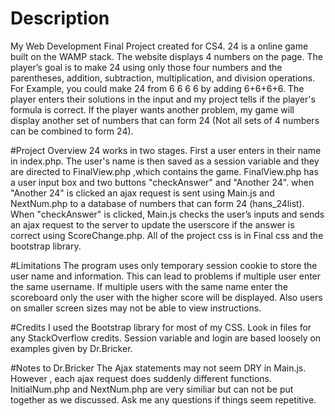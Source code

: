 # Description
My Web Development Final Project created for CS4. 24 is a online game built on the
WAMP stack. The website displays 4 numbers on the page.
The player’s goal is to make 24 using only those four numbers and the parentheses, addition, subtraction, multiplication, and division operations.  
For Example, you could make 24 from 6 6 6 6 by adding 6+6+6+6. The player enters their solutions in the input and my project tells if the player's formula is correct.
If the player wants another problem, my game will display another set of numbers that can form 24 (Not all sets of 4 numbers can be combined to form 24).


#Project Overview
24 works in two stages. First a user enters in their name in index.php. The
user's name is then saved as a session variable and they are directed to FinalView.php ,which contains the game.
FinalView.php has  a user input box and two buttons "checkAnswer" and "Another 24".
when "Another 24"  is clicked an ajax request is sent using Main.js and NextNum.php to a database
of numbers that can form 24 (hans_24list). When "checkAnswer" is clicked, Main.js checks the user’s inputs and
sends an ajax request to the server to update the userscore if the answer is correct using ScoreChange.php.
All of the project css is in Final css and the bootstrap library.


#Limitations
The program uses only temporary session cookie to store the user name and information.
This can lead to problems if multiple user enter the same username. If multiple users with the same
name enter the scoreboard only the user with the higher score will be displayed. Also users on smaller screen sizes may not be
able to view instructions.

#Credits
I used the Bootstrap library for most of my CSS.
Look in files for any StackOverflow credits. Session variable and login are based
loosely on examples given by Dr.Bricker.

#Notes to Dr.Bricker
The Ajax statements may not seem DRY in Main.js. However , each ajax request does suddenly different functions.
InitialNum.php and NextNum.php are very similiar but can not be put together as we discussed.
Ask me any questions if things seem repetitive.
